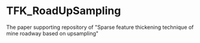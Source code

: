 # TFK_RoadUpSampling
The paper supporting repository of "Sparse feature thickening technique of mine roadway based on upsampling"

